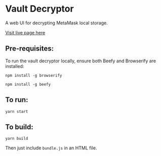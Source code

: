 # Vault Decryptor

A web UI for decrypting MetaMask local storage.

[Visit live page here](https://PureWizard.github.io/)

## Pre-requisites:

To run the vault decryptor locally, ensure both Beefy and Browserify are installed:

`npm install -g browserify`

`npm install -g beefy`

## To run:

`yarn start`

## To build:

`yarn build`

Then just include `bundle.js` in an HTML file.
